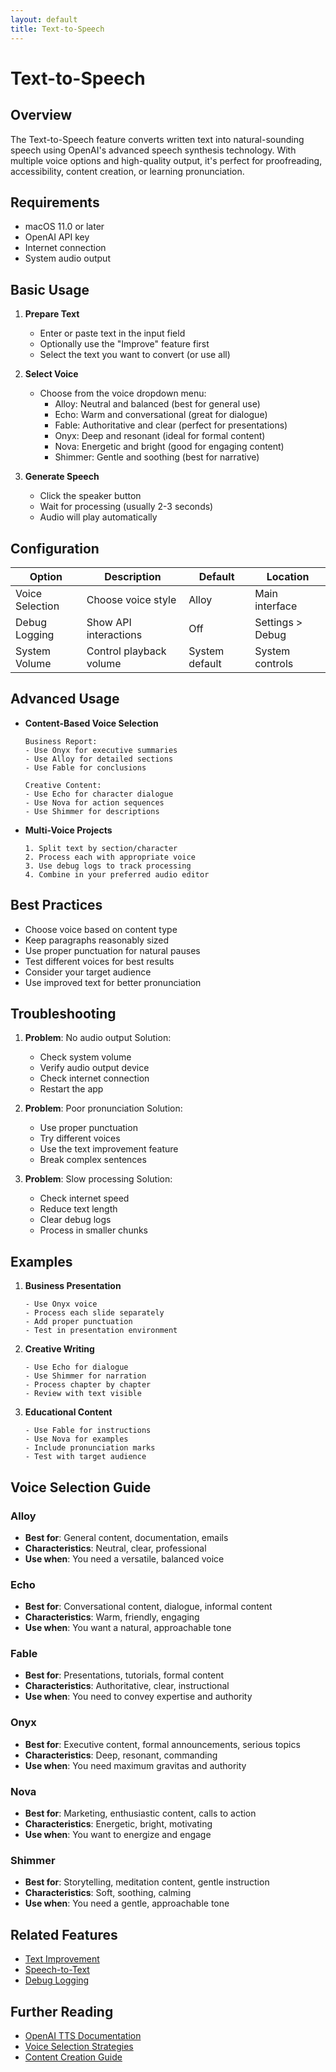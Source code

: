 ```yaml
---
layout: default
title: Text-to-Speech
---
```


# Text-to-Speech

## Overview
The Text-to-Speech feature converts written text into natural-sounding speech using OpenAI's advanced speech synthesis technology. With multiple voice options and high-quality output, it's perfect for proofreading, accessibility, content creation, or learning pronunciation.

## Requirements
- macOS 11.0 or later
- OpenAI API key
- Internet connection
- System audio output

## Basic Usage
1. **Prepare Text**
   - Enter or paste text in the input field
   - Optionally use the "Improve" feature first
   - Select the text you want to convert (or use all)

2. **Select Voice**
   - Choose from the voice dropdown menu:
     - Alloy: Neutral and balanced (best for general use)
     - Echo: Warm and conversational (great for dialogue)
     - Fable: Authoritative and clear (perfect for presentations)
     - Onyx: Deep and resonant (ideal for formal content)
     - Nova: Energetic and bright (good for engaging content)
     - Shimmer: Gentle and soothing (best for narrative)

3. **Generate Speech**
   - Click the speaker button
   - Wait for processing (usually 2-3 seconds)
   - Audio will play automatically

## Configuration
| Option | Description | Default | Location |
|--------|-------------|---------|-----------|
| Voice Selection | Choose voice style | Alloy | Main interface |
| Debug Logging | Show API interactions | Off | Settings > Debug |
| System Volume | Control playback volume | System default | System controls |

## Advanced Usage
- **Content-Based Voice Selection**
  ```
  Business Report:
  - Use Onyx for executive summaries
  - Use Alloy for detailed sections
  - Use Fable for conclusions
  
  Creative Content:
  - Use Echo for character dialogue
  - Use Nova for action sequences
  - Use Shimmer for descriptions
  ```

- **Multi-Voice Projects**
  ```
  1. Split text by section/character
  2. Process each with appropriate voice
  3. Use debug logs to track processing
  4. Combine in your preferred audio editor
  ```

## Best Practices
- Choose voice based on content type
- Keep paragraphs reasonably sized
- Use proper punctuation for natural pauses
- Test different voices for best results
- Consider your target audience
- Use improved text for better pronunciation

## Troubleshooting
1. **Problem**: No audio output
   Solution:
   - Check system volume
   - Verify audio output device
   - Check internet connection
   - Restart the app

2. **Problem**: Poor pronunciation
   Solution:
   - Use proper punctuation
   - Try different voices
   - Use the text improvement feature
   - Break complex sentences

3. **Problem**: Slow processing
   Solution:
   - Check internet speed
   - Reduce text length
   - Clear debug logs
   - Process in smaller chunks

## Examples
1. **Business Presentation**
   ```
   - Use Onyx voice
   - Process each slide separately
   - Add proper punctuation
   - Test in presentation environment
   ```

2. **Creative Writing**
   ```
   - Use Echo for dialogue
   - Use Shimmer for narration
   - Process chapter by chapter
   - Review with text visible
   ```

3. **Educational Content**
   ```
   - Use Fable for instructions
   - Use Nova for examples
   - Include pronunciation marks
   - Test with target audience
   ```

## Voice Selection Guide

### Alloy
- **Best for**: General content, documentation, emails
- **Characteristics**: Neutral, clear, professional
- **Use when**: You need a versatile, balanced voice

### Echo
- **Best for**: Conversational content, dialogue, informal content
- **Characteristics**: Warm, friendly, engaging
- **Use when**: You want a natural, approachable tone

### Fable
- **Best for**: Presentations, tutorials, formal content
- **Characteristics**: Authoritative, clear, instructional
- **Use when**: You need to convey expertise and authority

### Onyx
- **Best for**: Executive content, formal announcements, serious topics
- **Characteristics**: Deep, resonant, commanding
- **Use when**: You need maximum gravitas and authority

### Nova
- **Best for**: Marketing, enthusiastic content, calls to action
- **Characteristics**: Energetic, bright, motivating
- **Use when**: You want to energize and engage

### Shimmer
- **Best for**: Storytelling, meditation content, gentle instruction
- **Characteristics**: Soft, soothing, calming
- **Use when**: You need a gentle, approachable tone

## Related Features
- [Text Improvement](text-improvement.md)
- [Speech-to-Text](speech-to-text.md)
- [Debug Logging](debug-logging.md)

## Further Reading
- [OpenAI TTS Documentation](https://platform.openai.com/docs/guides/text-to-speech)
- [Voice Selection Strategies](../advanced-usage.md#voice-selection-strategy)
- [Content Creation Guide](../advanced-usage.md#content-creation) 